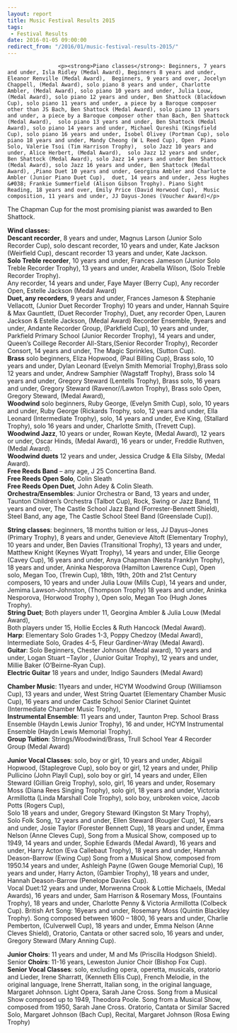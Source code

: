 ```yaml
---
layout: report
title: Music Festival Results 2015
tags: 
 - Festival Results
date: 2016-01-05 09:00:00
redirect_from: "/2016/01/music-festival-results-2015/"
---
```

<section>

                    
                    <p><strong>Piano classes</strong>: Beginners, 7 years and under, Isla Ridley (Medal Award), Beginners 8 years and under, Eleanor Renville (Medal Award),  Beginners, 9 years and over, Jocelyn Chappell, (Medal Award), solo piano 8 years and under, Charlotte Ambler, (Medal Award), solo piano 10 years and under, Julia Louw, (Medal Award), solo piano 12 years and under, Ben Shattock (Blackdown Cup), solo piano 11 years and under, a piece by a Baroque composer other than JS Bach, Ben Shattock (Medal Award), solo piano 13 years and under, a piece by a Baroque composer other than Bach, Ben Shattock (Medal Award),  solo piano 13 years and under, Ben Shattock (Medal Award), solo piano 14 years and under, Michael Qureshi (Kingsfield Cup), solo piano 16 years and under, Isobel Olivey (Portman Cup), solo piano 18 years and under, Mandy Cheong (W L Reed Cup), Open  Piano Solo, Valerie Tsoi (Tim Harrison Trophy),  solo Jazz 10 years and under, Alice Herbert, (Medal Award),  solo Jazz 12 years and under, Ben Shattock (Medal Award), solo Jazz 14 years and under Ben Shattock (Medal Award), solo Jazz 16 years and under, Ben Shattock (Medal Award), ,Piano Duet 10 years and under, Georgina Ambler and Charlotte Ambler (Junior Piano Duet Cup),  duet, 14 years and under, Jess Hughes &#038; Frankie Summerfield (Alison Gibson Trophy). Piano Sight Reading, 18 years and over, Emily Price (David Horwood Cup),  Music composition, 11 years and under, JJ Dayus-Jones (Voucher Award)</p>
<p>The Chapman Cup for the most promising pianist was awarded to Ben Shattock.</p>
<p><strong>Wind classes:</strong><br />
<strong>Descant recorder</strong>, 8 years and under, Magnus Larson (Junior Solo Recorder Cup), solo descant recorder, 10 years and under, Kate Jackson (Weirfield Cup), descant recorder 13 years and under, Kate Jackson.<br />
<strong>Solo Treble recorder</strong>, 10 years and under, Frances Jameson (Junior Solo Treble Recorder Trophy), 13 years and under, Arabella Wilson, (Solo Treble Recorder Trophy).<br />
Any recorder, 14 years and under, Faye Mayer (Berry Cup), Any recorder Open, Estelle Jackson (Medal Award)<br />
<strong>Duet, any recorders</strong>, 9 years and under, Frances Jameson &#038; Stephanie Vellacott, (Junior Duet Recorder Trophy) 10 years and under, Hannah Squire &#038; Max Gauntlett, (Duet Recorder Trophy), Duet, any recorder Open, Lauren Jackson &#038; Estelle Jackson, (Medal Award) Recorder Ensemble, 9years and under, Andante Recorder Group, (Parkfield Cup), 10 years and under, Parkfield Primary School (Junior Recorder Trophy),  14 years and under, Queen’s Coillege Recorder All-Stars,(Senior Recorder Trophy), Recorder Consort, 14 years and under, The Magic Sprinkles, (Sutton Cup).<br />
<strong>Brass</strong> solo beginners, Eliza Hopwood, (Paul Billing Cup),  Brass solo, 10 years and under, Dylan Leonard (Evelyn Smith Memorial Trophy),Brass solo 12 years and under, Andrew Samphier (Wagstaff Trophy), Brass solo 14 years and under, Gregory Steward (Lentells Trophy), Brass solo, 16 years and under, Gregory Steward (Ravenor//Lawton Trophy), Brass solo Open, Gregory Steward, (Medal Award),<br />
<strong>Woodwind</strong> solo beginners, Ruby George, (Evelyn Smith Cup), solo, 10 years and under, Ruby George (Rickards Trophy, solo, 12 years and under, Ella Leonard (Intermediate Trophy), solo, 14 years and under, Eve King, (Stallard Trophy), solo 16 years and under, Charlotte Smith,  (Trevett Cup).<br />
<strong>Woodwind Jazz</strong>, 10 years or under, Rowan Keyte, (Medal Award), 12 years or under, Oscar Hinds, (Medal Award), 16 years or under, Freddie Ruthven, (Medal Award).<br />
<strong>Woodwind duets</strong> 12 years and under, Jessica Crudge &#038; Ella Silsby, (Medal Award).<br />
<strong>Free Reeds Band</strong> – any age, J 25 Concertina Band.<br />
<strong>Free Reeds Open Solo</strong>, Colin Sleath<br />
<strong>Free Reeds Open Duet</strong>, John Adey &#038; Colin Sleath.<br />
<strong>Orchestra/Ensembles</strong>: Junior Orchestra or Band, 13 years and under, Taunton Children’s Orchestra (Talbot Cup),  Rock, Swing or Jazz Band, 11 years and over, The Castle School Jazz Band (Forrester-Bennett Shield), Steel Band, any age, The Castle School Steel Band (Greenslade Cup)). </p>
<p><strong>String classes</strong>: beginners, 18 months tuition or less, JJ Dayus-Jones (Primary Trophy), 8 years and under, Genevieve Altoft (Elementary Trophy), 10 years and under, Ben Davies (Transitional Trophy), 13 years and under, Matthew Knight (Keynes Wyatt Trophy), 14 years and under, Ellie George (Cavey Cup), 16 years and under, Anya Chapman (Nesta Franklyn Trophy), 18 years and under, Aninka Nesporova (Hamilton Lawrence Cup), Open solo, Megan Too, (Trewin Cup),  18th, 19th, 20th and 21st Century composers, 10 years and under Julia Louw (Mills Cup), 14 years and under, Jemima Lawson-Johnston, (Thompson Trophy)  18 years and under, Aninka Nesporova, (Horwood Trophy ), Open solo, Megan Too (Hugh Jones Trophy).<br />
<strong>String Duet</strong>; Both players under 11, Georgina Ambler &#038; Julia Louw (Medal Award),<br />
Both players under 15, Hollie Eccles &#038; Ruth Hancock (Medal Award).<br />
<strong>Harp</strong>: Elementary Solo Grades 1-3, Poppy Chedzoy (Medal Award),  Intermediate Solo, Grades 4-5, Fleur Gardiner-Wray (Medal Award).<br />
<strong>Guitar</strong>: Solo Beginners, Chester Johnson (Medal award), 10 years and under, Logan Stuart –Taylor , (Junior Guitar Trophy), 12 years and under, Millie Baker (O’Beirne-Ryan Cup).<br />
<strong>Electric Guitar</strong> 18 years and under, Indigo Saunders (Medal Award) </p>
<p><strong>Chamber Music</strong>: 11years and under, HCYM Woodwind Group (Williamson Cup), 13 years and under, West String Quartet (Elementary Chamber Music Cup),  16 years and under Castle School Senior Clarinet Quintet (Intermediate Chamber Music Trophy),<br />
<strong>Instrumental Ensemble</strong>:  11 years and under, Taunton Prep. School Brass Ensemble (Haydn Lewis Junior Trophy), 16 and under, HCYM Instrumental Ensemble (Haydn Lewis Memorial Trophy).<br />
<strong>Group Tuition</strong>: Strings/Woodwind/Brass, Trull School Year 4 Recorder Group (Medal Award)</p>
<p><strong>Junior Vocal Classes</strong>: solo, boy or girl, 10 years and under, Abigail Hopwood, (Staplegrove Cup), solo boy or girl, 12 years and under, Philip Pullicino (John Playll Cup), solo boy or girl, 14 years and under, Ellen Steward (Gillian Greig Trophy), solo, girl, 16 years and under, Rosemary Moss (Diana Rees Singing Trophy), solo girl, 18 years and under, Victoria Armillotta (Linda Marshall Cole Trophy), solo boy, unbroken voice, Jacob Potts (Rogers Cup),<br />
Solo 18 years and under, Gregory Steward (Kingston St Mary Trophy),<br />
Solo Folk Song, 12 years and under, Ellen Steward  (Rougier Cup), 14 years and under, Josie Taylor (Forester Bennett Cup), 18 years and under, Emma Nelson (Anne Cleves Cup),  Song from a Musical Show, composed up to 1949, 14 years and under, Sophie Edwards (Medal Award), 16 years and under, Harry Acton (Eva Callebaut Trophy), 18 years and under, Hannah Deason-Barrow (Ewing Cup)  Song from a Musical Show, composed from 1950.14 years and under, Ashleigh Payne (Gwen Gouge Memorial Cup), 16 years and under, Harry Acton, (Gambier Trophy), 18 years and under, Hannah Deason-Barrow (Penelope Davies Cup).<br />
Vocal Duet:12 years and under, Morwenna Crook &#038; Lottie Michaels, (Medal Awards), 16 years and under, Sam Harrison &#038; Rosemary Moss, (Fountains Trophy), 18 years and under, Charlotte Penny &#038; Victoria Armillotta (Colbeck Cup).  British Art Song: 16years and under, Rosemary Moss (Quintin Blackley Trophy). Song composed between 1600 – 1800, 16 years and under, Charlie Pemberton, (Culverwell Cup), 18 years and under, Emma Nelson (Anne Cleves Shield), Oratorio, Cantata or other sacred solo, 16 years and under, Gregory Steward (Mary Anning Cup). </p>
<p><strong>Junior Choirs</strong>: 11 years and under, M and Ms (Priscilla Hodgson Shield).  Senior <strong>Choirs</strong>: 11-16 years, Leweston Junior Choir (Bishop Fox Cup).<br />
<strong>Senior Vocal Classes</strong>: solo, excluding opera, operetta, musicals, oratorio and Lieder, Irene Sharratt, (Kenneth Ellis Cup), French Melodie, in the original language, Irene Sherratt,  Italian song, in the original language, Margaret Johnson. Light Opera, Sarah Jane Cross. Song from a Musical Show composed up to 1949, Theodora Poole.  Song from a Musical Show, composed from 1950, Sarah Jane Cross.  Oratorio, Cantata or Similar Sacred Solo, Margaret Johnson (Bach Cup), Recital, Margaret Johnson (Rosa Ewing Trophy)</p>

                
</section>
